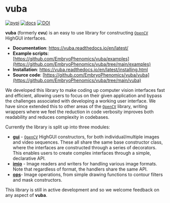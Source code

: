 # vuba

[![pypi](https://readthedocs.org/projects/vuba/badge/?version=latest)](https://vuba.readthedocs.io/en/latest/) [![docs](https://img.shields.io/pypi/v/vuba.svg)](https://pypi.python.org/pypi/vuba/) [![DOI](https://zenodo.org/badge/329925262.svg)](https://zenodo.org/badge/latestdoi/329925262)

**vuba** (formerly **cvu**) is an easy to use library for constructing [`OpenCV`](https://opencv.org/) HighGUI interfaces. 

* **Documentation**: https://vuba.readthedocs.io/en/latest/
* **Example scripts**: [https://github.com/EmbryoPhenomics/vuba/examples](https://github.com/EmbryoPhenomics/vuba/tree/main/examples)
* **Installation**: https://vuba.readthedocs.io/en/latest/installing.html
* **Source code**: [https://github.com/EmbryoPhenomics/vuba/vuba](https://github.com/EmbryoPhenomics/vuba/tree/main/vuba)

We developed this library to make coding up computer vision interfaces fast and efficient, allowing users to focus on their given application and bypass the challenges associated with developing a working user interface. We have since extended this to other areas of the [`OpenCV`](https://opencv.org/) library, writing wrappers where we feel the reduction in code verbosity improves both readability and reduces complexity in codebases. 

Currently the library is split up into three modules:

* [**gui**](https://github.com/EmbryoPhenomics/vuba/blob/main/vuba/gui.py) - [`OpenCV`](https://opencv.org/) HighGUI constructors, for both individual/multiple images and video sequences. These all share the same base constructor class, where the interfaces are constructed through a series of decorators. This enables users to create complex interfaces through a simple, declarative API.
* [**imio**](https://github.com/EmbryoPhenomics/vuba/blob/main/vuba/imio.py) - Image readers and writers for handling various image formats. Note that regardless of format, the handlers share the same API.
* [**ops**](https://github.com/EmbryoPhenomics/vuba/blob/main/vuba/ops.py)- Image operations, from simple drawing functions to contour filters and mask constructors.

This library is still in active development and so we welcome feedback on any aspect of **vuba**.











